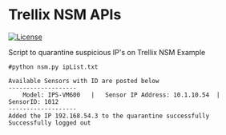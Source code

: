# Trellix NSM APIs
[![License](https://img.shields.io/badge/License-Apache%202.0-blue.svg)](https://opensource.org/licenses/Apache-2.0)

Script to quarantine suspicious IP's on Trellix NSM
Example
```
#python nsm.py ipList.txt

Available Sensors with ID are posted below
-------------------
    Model: IPS-VM600   |   Sensor IP Address: 10.1.10.54  |   SensorID: 1012
-------------------
Added the IP 192.168.54.3 to the quarantine successfully
Successfully logged out
```
